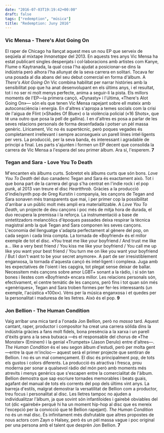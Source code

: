 ```yaml
---
date: "2016-07-03T19:19:42+00:00"
draft: false
tags: ["redemption", "música"]
title: "Redemption: Juny 2016"
---
```

<!-- more -->

### Vic Mensa - There's Alot Going On

El raper de Chicago ha llançat aquest mes un nou EP que serveix de seqüela al mixtape *Innanetape* del 2013. En aquests tres anys Vic Mensa ha estat publicant singles despenjats i col·laboracions amb artistes com Kanye, Flume o Kaytranada, la qual cosa l'ha ajudat a posicionar-se dins la indústria però alhora l'ha allunyat de la seva carrera en solitari. Tocava fer una posada al dia abans del seu debut comercial en forma d'àlbum. A *There's Alot Going On* Vic combina habilitat per narrar històries amb la sensibilitat pop que ha anat desenvolupant en els últims anys, i el resultat, tot i no ser ni molt menys perfecte, anima a seguir-li la pista. Els millors moments de l'EP—la primera cançó, «Dynasty» i l'última, «There's Alot Going On»— són els que tenen Vic Mensa rapejant sobre ell mateix amb autoconsciència i energia. En d'altres s'apropa a temes socials com la crisi de l'aigua de Flint («Shades Of Blue») o la violència policial («16 Shots», que té una outro que posa la pell de gallina). I en d'altres es posa a parlar de les seves relacions personals de forma desenfadada i potser un pèl massa genèric. Líricament, Vic no és supertècnic, però poques vegades és completament irrellevant i sempre aconsegueix un parell línies intel·ligents per vers. La producció, per la seva banda, és interessant i agradable de principi a final. Les parts s'ajunten i formen un EP decent que consolida la carrera de Vic Mensa a l'espera del seu primer àlbum. Ara sí, l'esperem. **7**

### Tegan and Sara - Love You To Death

M'encanten els àlbums curts. Sobretot els àlbums curts que són bons. *Love You To Death* del duo canadenc Tegan and Sara és exactament això. Tot i que bona part de la carrera del grup s'ha centrat en l'indie rock i el pop punk, al 2013 van treure el disc *Heartthrob*. Gràcies a la producció d'indie/synth pop de Greg Kurstin i companyia, les cançons de Tegan and Sara sonaven més transparents que mai, i per primer cop la possibilitat d'arribar a un públic molt més ampli era materialitzable. A *Love You To Death*, un projecte de deu cançons i poc més de mitja hora de durada, el duo recupera la premissa i la reforça. La instrumentació a base de sintetitzadors melancòlics d'èpoques passades deixa respirar la tècnica magistral amb la què Tegan and Sara componen les seves cançons. L'economia del llenguatge s'adapta perfectament al gènere del pop, on cada segon i cada línia compta. La tornada de «Boyfriend» és el millor exemple de tot el disc. «You treat me like your boyfriend
/ And trust me like a... like a very best friend / You kiss me like your boyfriend / You call me up like you want your best friend / You turn me on like you want your boyfriend / But I don't want to be your secret anymore». A part de ser irresistiblement enganxosa, la tornada d'aquesta cançó és intel·ligent i complexa. Juga amb les expectatives de l'oient i les capgira, tot plegat sense deixar de ballar. Necessitem més cançons sobre amor LGBT+ sonant a la ràdio, i si són tan bones i llestes com «Boyfriend» encara millor. Les relacions personals són, efectivament, el centre temàtic de les cançons, però fins i tot quan són més «genèriques», Tegan and Sara troben formes per fer-les interessants (un exemple, l'acústica «100x»). Véns per la música enganxosa i et quedes per la personalitat i maduresa de les lletres. Això és el pop. **9**

### Jon Bellion - The Human Condition

Vaig arribar una mica tard a l'onada Jon Bellion, però no *massa* tard. Aquest cantant, raper, productor i compositor ha creat una carrera sòlida dins la indústria gràcies a fans molt fidels, bona presència a la xarxa i un parell d'èxits grans a la seva butxaca —és el responsable del chorus de «The Monster» (Eminem) i la genial «Trumpets» (Jason Derulo) entre d'altres—. *The Human Condition* és el seu segon àlbum d'estudi, però per molta gent —entre la que m'incloc— aquest serà el primer projecte que sentiran de Bellion. I no és un mal començament. El disc és principalment pop, de tots els gustos i colors diferents. La producció és atractiva i fresca, prou moderna per sonar a qualsevol ràdio del món però amb moments més atrevits i menys genèrics que s'escapen entre la comercialitat de l'àlbum. Bellion demostra que sap escriure tornades memorables i beats guais, agafant del manual de tots els corrents del pop dels últims vint anys. La barreja d'estils, malgrat demostrar la versatilitat de Bellion com a productor, treu focus i personalitat al disc. Les lletres tampoc no ajuden a individualitzar l'àlbum, ja que sovint són infantiloides i gairebé obviables del tot (dic «gairebé» perquè hi ha un moment hip-hop al disc que es mereix l'excepció per la convicció que té Bellion rapejant). *The Human Condition* no és un mal disc. És infinitament més disfrutable que altres propostes de nous actors com Zayn o Halsey, però és un pèl massa vague i poc original per una persona amb el talent que desprèn Jon Bellion. **7**